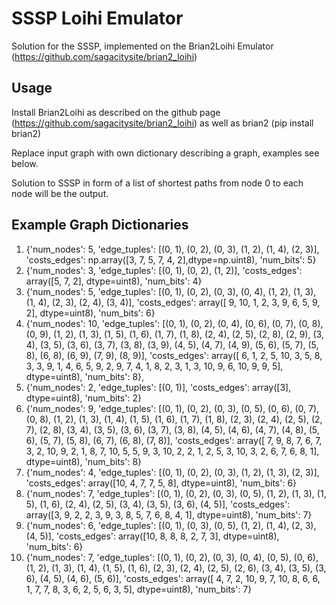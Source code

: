 # SSSP Loihi Emulator
Solution for the SSSP, implemented on the Brian2Loihi Emulator (https://github.com/sagacitysite/brian2_loihi) 

## Usage
Install Brian2Loihi as described on the github page (https://github.com/sagacitysite/brian2_loihi) as well as brian2 (pip install brian2)

Replace input graph with own dictionary describing a graph, examples see below.

Solution to SSSP in form of a list of shortest paths from node 0 to each node will be the output.

## Example Graph Dictionaries
1. {'num_nodes': 5, 'edge_tuples': [(0, 1), (0, 2), (0, 3), (1, 2), (1, 4), (2, 3)], 'costs_edges': np.array([3, 7, 5, 7, 4, 2],dtype=np.uint8), 'num_bits': 5}
2. {'num_nodes': 3, 'edge_tuples': [(0, 1), (0, 2), (1, 2)], 'costs_edges': array([5, 7, 2], dtype=uint8), 'num_bits': 4}
3. {'num_nodes': 5, 'edge_tuples': [(0, 1), (0, 2), (0, 3), (0, 4), (1, 2), (1, 3), (1, 4), (2, 3), (2, 4), (3, 4)], 'costs_edges': array([ 9, 10,  1,  2,  3,  9,  6,  5,  9,  2], dtype=uint8), 'num_bits': 6}
4. {'num_nodes': 10, 'edge_tuples': [(0, 1), (0, 2), (0, 4), (0, 6), (0, 7), (0, 8), (0, 9), (1, 2), (1, 3), (1, 5), (1, 6), (1, 7), (1, 8), (2, 4), (2, 5), (2, 8), (2, 9), (3, 4), (3, 5), (3, 6), (3, 7), (3, 8), (3, 9), (4, 5), (4, 7), (4, 9), (5, 6), (5, 7), (5, 8), (6, 8), (6, 9), (7, 9), (8, 9)], 'costs_edges': array([ 6,  1,  2,  5, 10,  3,  5,  8,  3,  3,  9,  1,  4,  6,  5,  9,  2, 9,  7,  4,  1,  8,  2,  3,  1,  3, 10,  9,  6, 10,  9,  9,  5], dtype=uint8), 'num_bits': 8},
5. {'num_nodes': 2, 'edge_tuples': [(0, 1)], 'costs_edges': array([3], dtype=uint8), 'num_bits': 2}
6. {'num_nodes': 9, 'edge_tuples': [(0, 1), (0, 2), (0, 3), (0, 5), (0, 6), (0, 7), (0, 8), (1, 2), (1, 3), (1, 4), (1, 5), (1, 6), (1, 7), (1, 8), (2, 3), (2, 4), (2, 5), (2, 7), (2, 8), (3, 4), (3, 5), (3, 6), (3, 7), (3, 8), (4, 5), (4, 6), (4, 7), (4, 8), (5, 6), (5, 7), (5, 8), (6, 7), (6, 8), (7, 8)], 'costs_edges': array([ 7,  9,  8,  7,  6,  7,  3,  2, 10,  9,  2,  1,  8,  7, 10,  5,  5, 9,  3, 10,  2,  2,  1,  2,  5,  3, 10,  3,  2,  6,  7,  6,  8,  1],
      dtype=uint8), 'num_bits': 8}
7. {'num_nodes': 4, 'edge_tuples': [(0, 1), (0, 2), (0, 3), (1, 2), (1, 3), (2, 3)], 'costs_edges': array([10,  4,  7,  7,  5,  8], dtype=uint8), 'num_bits': 6}
8. {'num_nodes': 7, 'edge_tuples': [(0, 1), (0, 2), (0, 3), (0, 5), (1, 2), (1, 3), (1, 5), (1, 6), (2, 4), (2, 5), (3, 4), (3, 5), (3, 6), (4, 5)], 'costs_edges': array([3, 9, 2, 2, 3, 9, 3, 8, 5, 7, 6, 8, 4, 1], dtype=uint8), 'num_bits': 7}
9. {'num_nodes': 6, 'edge_tuples': [(0, 1), (0, 3), (0, 5), (1, 2), (1, 4), (2, 3), (4, 5)], 'costs_edges': array([10,  8,  8,  8,  2,  7,  3], dtype=uint8), 'num_bits': 6}
10. {'num_nodes': 7, 'edge_tuples': [(0, 1), (0, 2), (0, 3), (0, 4), (0, 5), (0, 6), (1, 2), (1, 3), (1, 4), (1, 5), (1, 6), (2, 3), (2, 4), (2, 5), (2, 6), (3, 4), (3, 5), (3, 6), (4, 5), (4, 6), (5, 6)], 'costs_edges': array([ 4,  7,  2, 10,  9,  7, 10,  8,  6,  6,  1,  7,  7,  8,  3,  6,  2,
        5,  6,  3,  5], dtype=uint8), 'num_bits': 7}
